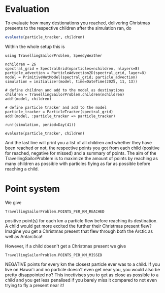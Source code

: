 # Evaluation

To evaluate how many destionations you reached, delivering Christmas presents
to the respective children after the simulation ran, do

```julia
evaluate(particle_tracker, children)
```

Within the whole setup this is

```@example evaluation
using TravellingSailorProblem, SpeedyWeather

nchildren = 26
spectral_grid = SpectralGrid(nparticles=nchildren, nlayers=8)
particle_advection = ParticleAdvection2D(spectral_grid, layer=8)
model = PrimitiveWetModel(spectral_grid; particle_advection)
simulation = initialize!(model, time=DateTime(2025, 11, 13))

# define children and add to the model as destinations
children = TravellingSailorProblem.children(nchildren)
add!(model, children)

# define particle tracker and add to the model
particle_tracker = ParticleTracker(spectral_grid)
add!(model, :particle_tracker => particle_tracker)

run!(simulation, period=Day(41))

evaluate(particle_tracker, children)
```

And the last line will print you a list of all children and whether
they have been reached or not, the respective points you got from
each child (positive for reached, negative for missed) and a summary
of points. The aim of the TravellingSailorProblem is to maximize
the amount of points by reaching as many children as possible
with particles flying as far as possible before reaching a child.

# Point system

We give

```@example evaluation
TravellingSailorProblem.POINTS_PER_KM_REACHED
```

positive point(s) for each km a particle flew before reaching
its destination. A child would get more excited the further 
their Christmas present flew? Imagine you get a Christmas present
that flew through both the Arctic as well as Antarctica!

However, if a child doesn't get a Christmas present we give

```@example evaluation
TravellingSailorProblem.POINTS_PER_KM_MISSED
```

NEGATIVE points for every km the closest particle ever was
to a child. If you live on Hawai'i and no particle doesn't
even get near you, you would also be pretty disappointed no?
This incetivises you to get as close as possible to a child
and you get less penalised if you barely miss it compared to
not even trying to fly a present near it!